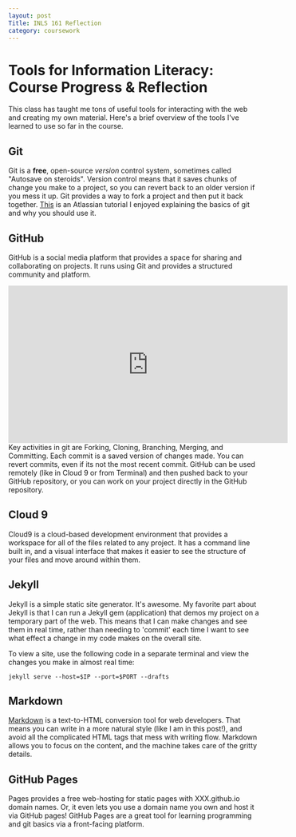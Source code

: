 ```yaml
---
layout: post
Title: INLS 161 Reflection
category: coursework
---
```


# Tools for Information Literacy: Course Progress & Reflection

This class has taught me tons of useful tools for interacting with the web and creating my own material. 
Here's a brief overview of the tools I've learned to use so far in the course. 

## Git

Git is a __free__, open-source _version_ control system, sometimes called "Autosave on steroids". 
Version control means that it saves chunks of change you make to a project, so you can revert back to an older version if you mess it up.
Git provides a way to fork a project and then put it back together. 
[This](https://www.atlassian.com/git/tutorials/what-is-git) is an Atlassian tutorial I enjoyed explaining the basics of git and why you should use it.

## GitHub

GitHub is a social media platform that provides a space for sharing and collaborating on projects. It runs using Git and provides a structured community and platform.
<iframe width="560" height="315" src="https://www.youtube.com/embed/VUaBfYCmJls?rel=0" frameborder="0" allowfullscreen></iframe>
Key activities in git are Forking, Cloning, Branching, Merging, and Committing. 
Each commit is a saved version of changes made. You can revert commits, even if its not the most recent commit. 
GitHub can be used remotely (like in Cloud 9 or from Terminal) and then pushed back to your GitHub repository, or you can work on your project directly in the GitHub repository.

## Cloud 9

Cloud9 is a cloud-based development environment that provides a workspace for all of the files related to any project. 
It has a command line built in, and a visual interface that makes it easier to see the structure of your files and move around within them.

## Jekyll

Jekyll is a simple static site generator. It's awesome. 
My favorite part about Jekyll is that I can run a Jekyll gem (application) that demos my project on a temporary part of the web. 
This means that I can make changes and see them in real time, rather than needing to 'commit' each time I want to see what effect a change in my code makes on the overall site.

To view a site, use the following code in a separate terminal and view the changes you make in almost real time: 
```
jekyll serve --host=$IP --port=$PORT --drafts
```

## Markdown

[Markdown](http://kirkstrobeck.github.io/whatismarkdown.com/) is a text-to-HTML conversion tool for web developers. 
That means you can write in a more natural style (like I am in this post!), and avoid all the complicated HTML tags that mess with writing flow.
Markdown allows you to focus on the content, and the machine takes care of the gritty details. 

## GitHub Pages

Pages provides a free web-hosting for static pages with XXX.github.io domain names. Or, it even lets you use a domain name you own and host it via GitHub pages! 
GitHub Pages are a great tool for learning programming and git basics via a front-facing platform.